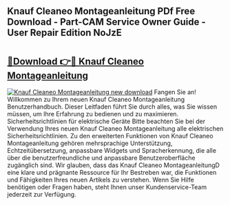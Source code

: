 ## Knauf Cleaneo Montageanleitung PDf Free Download - Part-CAM Service Owner Guide - User Repair Edition NoJzE

# <h2><a href="http://df6zhpt.blite.top/?on=Knauf+Cleaneo+Montageanleitung">🔗Download 👉🔴 Knauf Cleaneo Montageanleitung</a></h2>

[![Knauf Cleaneo Montageanleitung new download](https://i.imgur.com/lujVjoI.png)](http://df6zhpt.blite.top/?on=Knauf+Cleaneo+Montageanleitung)
Fangen Sie an! Willkommen zu Ihrem neuen Knauf Cleaneo Montageanleitung Benutzerhandbuch. Dieser Leitfaden führt Sie durch alles, was Sie wissen müssen, um Ihre Erfahrung zu bedienen und zu maximieren. Sicherheitsrichtlinien für elektrische Geräte Bitte beachten Sie bei der Verwendung Ihres neuen Knauf Cleaneo Montageanleitung alle elektrischen Sicherheitsrichtlinien. Zu den erweiterten Funktionen von Knauf Cleaneo Montageanleitung gehören mehrsprachige Unterstützung, Echtzeitübersetzung, anpassbare Widgets und Spracherkennung, die alle über die benutzerfreundliche und anpassbare Benutzeroberfläche zugänglich sind. Wir glauben, dass das Knauf Cleaneo MontageanleitungD eine klare und prägnante Ressource für Ihr Bestreben war, die Funktionen und Fähigkeiten Ihres neuen Artikels zu verstehen. Wenn Sie Hilfe benötigen oder Fragen haben, steht Ihnen unser Kundenservice-Team jederzeit zur Verfügung.
